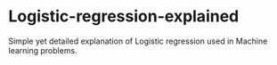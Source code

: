 # Logistic-regression-explained
Simple yet detailed explanation of Logistic regression used in Machine learning problems.
